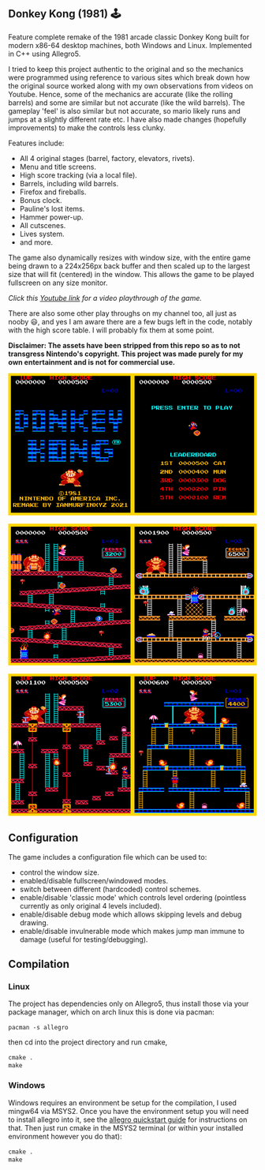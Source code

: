 ## Donkey Kong (1981) :joystick:

Feature complete remake of the 1981 arcade classic Donkey Kong built for modern x86-64 desktop machines, both
Windows and Linux. Implemented in C++ using Allegro5. 

I tried to keep this project authentic to the original and so the mechanics were programmed using reference to 
various sites which break down how the original source worked along with my own observations from videos on 
Youtube. Hence, some of the mechanics are accurate (like the rolling barrels) and some are similar but not
accurate (like the wild barrels). The gameplay 'feel' is also similar but not accurate, so mario likely runs
and jumps at a slightly different rate etc. I have also made changes (hopefully improvements) to make the
controls less clunky.

Features include:

- All 4 original stages (barrel, factory, elevators, rivets).
- Menu and title screens.
- High score tracking (via a local file).
- Barrels, including wild barrels.
- Firefox and fireballs.
- Bonus clock.
- Pauline's lost items.
- Hammer power-up.
- All cutscenes. 
- Lives system.
- and more.

The game also dynamically resizes with window size, with the entire game being drawn to a 224x256px back buffer
and then scaled up to the largest size that will fit (centered) in the window. This allows the game to be played
fullscreen on any size monitor.

*Click this [Youtube link](https://www.youtube.com/watch?v=Hm3gQ7G5vNY&t) for a video playthrough of the game.*

There are also some other play throughs on my channel too, all just as nooby :smiley:, and yes I am aware there are a
few bugs left in the code, notably with the high score table. I will probably fix them at some point.

**Disclaimer: The assets have been stripped from this repo so as to not transgress Nintendo's 
copyright. This project was made purely for my own entertainment and is not for 
commercial use.**

<p align="center">
  <img src="doc/menus.jpg" alt="menus screenshot"/>
</p>
<p align="center">
  <img src="doc/barrels_factory.jpg" alt="barrels & factory stage screenshot"/>
</p>
<p align="center">
  <img src="doc/elevators_rivets.jpg" alt="elevators & rivets stage screenshot"/>
</p>

## Configuration

The game includes a configuration file which can be used to:

- control the window size.
- enabled/disable fullscreen/windowed modes.
- switch between different (hardcoded) control schemes.
- enable/disable 'classic mode' which controls level ordering (pointless currently as only original 4 levels included).
- enable/disable debug mode which allows skipping levels and debug drawing.
- enable/disable invulnerable mode which makes jump man immune to damage (useful for testing/debugging).

## Compilation

### Linux

The project has dependencies only on Allegro5, thus install those via your package manager, which
on arch linux this is done via pacman:

```shell
pacman -s allegro
```

then cd into the project directory and run cmake,

```shell
cmake .
make
```

### Windows

Windows requires an environment be setup for the compilation, I used mingw64 via MSYS2. Once you have the
environment setup you will need to install allegro into it, see the [allegro quickstart guide](https://github.com/liballeg/allegro_wiki/wiki/Quickstart)
for instructions on that. Then just run cmake in the MSYS2 terminal (or within your installed environment however you
do that):

```shell
cmake .
make
```
